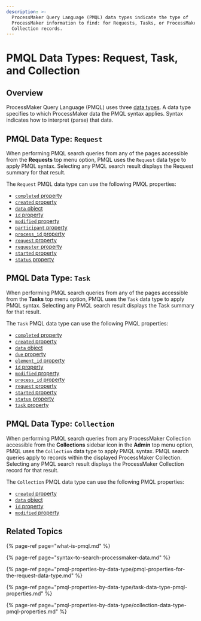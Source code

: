 ```yaml
---
description: >-
  ProcessMaker Query Language (PMQL) data types indicate the type of
  ProcessMaker information to find: for Requests, Tasks, or ProcessMaker
  Collection records.
---
```


# PMQL Data Types: Request, Task, and Collection

## Overview

ProcessMaker Query Language \(PMQL\) uses three [data types](https://en.wikipedia.org/wiki/Data_type). A data type specifies to which ProcessMaker data the PMQL syntax applies. Syntax indicates how to interpret \(parse\) that data.

## PMQL Data Type: `Request`

When performing PMQL search queries from any of the pages accessible from the **Requests** top menu option, PMQL uses the `Request` data type to apply PMQL syntax. Selecting any PMQL search result displays the Request summary for that result.

The `Request` PMQL data type can use the following PMQL properties:

* [`completed` property](pmql-properties-by-data-type/pmql-properties-for-the-request-data-type.md#completed-requests-completion-datetime)
* [`created` property](pmql-properties-by-data-type/pmql-properties-for-the-request-data-type.md#created-requests-creation-datetime)
* [`data` object](pmql-properties-by-data-type/pmql-properties-for-the-request-data-type.md#data-object-search-request-data-for-specific-request-information)
* [`id` property](pmql-properties-by-data-type/pmql-properties-for-the-request-data-type.md#id-request-id-number)
* [`modified` property](pmql-properties-by-data-type/pmql-properties-for-the-request-data-type.md#modified-datetime-request-was-last-modified)
* [`participant` property](pmql-properties-by-data-type/pmql-properties-for-the-request-data-type.md#participant-request-participant-by-processmaker-user-name)
* [`process_id` property](pmql-properties-by-data-type/pmql-properties-for-the-request-data-type.md#process_id-process-id-number-associated-with-the-request)
* [`request` property](pmql-properties-by-data-type/pmql-properties-for-the-request-data-type.md#request-request-name)
* [`requester` property](pmql-properties-by-data-type/pmql-properties-for-the-request-data-type.md#requester-requesters-processmaker-user-name)
* [`started` property](pmql-properties-by-data-type/pmql-properties-for-the-request-data-type.md#started-datetime-request-started)
* [`status` property](pmql-properties-by-data-type/pmql-properties-for-the-request-data-type.md#status-request-status)

## PMQL Data Type: `Task`

When performing PMQL search queries from any of the pages accessible from the **Tasks** top menu option, PMQL uses the `Task` data type to apply PMQL syntax. Selecting any PMQL search result displays the Task summary for that result.

The `Task` PMQL data type can use the following PMQL properties:

* [`completed` property](pmql-properties-by-data-type/task-data-type-pmql-properties.md#completed-datetime-task-completed)
* [`created` property](pmql-properties-by-data-type/task-data-type-pmql-properties.md#created-tasks-creation-datetime)
* [`data` object](pmql-properties-by-data-type/task-data-type-pmql-properties.md#data-object-search-request-data-for-specific-request-information)
* [`due` property](pmql-properties-by-data-type/task-data-type-pmql-properties.md#due-datetime-task-is-or-was-due)
* [`element_id` property](pmql-properties-by-data-type/task-data-type-pmql-properties.md#element_id-task-node-identifier-from-the-process-model)
* [`id` property](pmql-properties-by-data-type/task-data-type-pmql-properties.md#id-task-id-number)
* [`modified` property](pmql-properties-by-data-type/task-data-type-pmql-properties.md#modified-datetime-task-last-modified)
* [`process_id` property](pmql-properties-by-data-type/task-data-type-pmql-properties.md#process_id-process-id-number-associated-with-the-task)
* [`request` property](pmql-properties-by-data-type/task-data-type-pmql-properties.md#request-request-name-associated-with-the-task)
* [`started` property](pmql-properties-by-data-type/task-data-type-pmql-properties.md#started-datetime-task-started)
* [`status` property](pmql-properties-by-data-type/task-data-type-pmql-properties.md#status-task-status)
* [`task` property](pmql-properties-by-data-type/task-data-type-pmql-properties.md#task-task-name)

## PMQL Data Type: `Collection`

When performing PMQL search queries from any ProcessMaker Collection accessible from the **Collections** sidebar icon in the **Admin** top menu option, PMQL uses the `Collection` data type to apply PMQL syntax. PMQL search queries apply to records within the displayed ProcessMaker Collection. Selecting any PMQL search result displays the ProcessMaker Collection record for that result.

The `Collection` PMQL data type can use the following PMQL properties:

* [`created` property](pmql-properties-by-data-type/collection-data-type-pmql-properties.md#created-records-creation-date)
* [`data` object](pmql-properties-by-data-type/collection-data-type-pmql-properties.md#data-object-search-collection-data-for-specific-record-information)
* [`id` property](pmql-properties-by-data-type/collection-data-type-pmql-properties.md#id-collection-record-id-number)
* [`modified` property](pmql-properties-by-data-type/collection-data-type-pmql-properties.md#modified-datetime-record-last-modified)

## Related Topics

{% page-ref page="what-is-pmql.md" %}

{% page-ref page="syntax-to-search-processmaker-data.md" %}

{% page-ref page="pmql-properties-by-data-type/pmql-properties-for-the-request-data-type.md" %}

{% page-ref page="pmql-properties-by-data-type/task-data-type-pmql-properties.md" %}

{% page-ref page="pmql-properties-by-data-type/collection-data-type-pmql-properties.md" %}

